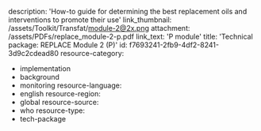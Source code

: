 description: 'How-to guide for determining the best replacement oils and interventions to promote their use'
link_thumbnail: /assets/Toolkit/Transfat/module-2@2x.png
attachment: /assets/PDFs/replace_module-2-p.pdf
link_text: 'P module'
title: 'Technical package: REPLACE Module 2 (P)'
id: f7693241-2fb9-4df2-8241-3d9c2cdead80
resource-category:
  - implementation
  - background
  - monitoring
resource-language:
  - english
resource-region:
  - global
resource-source:
  - who
resource-type:
  - tech-package
